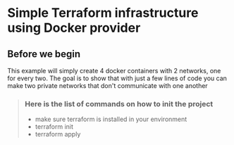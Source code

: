 # Simple Terraform infrastructure using Docker provider

## Before we begin

This example will simply create 4 docker containers with 2 networks, one for every two. 
The goal is to show that with just a few lines of code you can make two private networks that don't communicate with one another

> ### Here is the list of commands on how to init the project
> - make sure terraform is installed in your environment
> - terraform init
> - terraform apply
